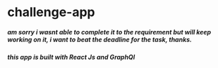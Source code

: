 # challenge-app
##### am sorry i wasnt able to complete it to the requirement but will keep working on it, i want to beat the deadline for the task, thanks.
##### this app is built with React Js and GraphQl
